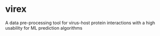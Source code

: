 # virex
A data pre-processing tool for virus-host protein interactions with a high usability for ML prediction algorithms
